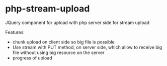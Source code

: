 php-stream-upload
=================

JQuery component for upload with php server side for stream upload 

Features:
- chunk upload on client side so big file is possible
- Use stream with PUT method, on server side, which allow to receive big file
  without using big resource on the server
- progress of upload